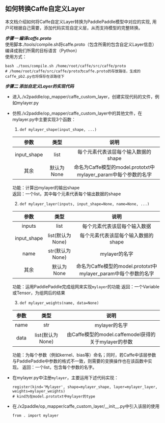 ## 如何转换Caffe自定义Layer

本文档介绍如何将Caffe自定义Layer转换为PaddlePaddle模型中对应的实现, 用户可根据自己需要，添加代码实现自定义层，从而支持模型的完整转换。

***步骤一 编译caffe.proto***    
使用脚本./tools/compile.sh将caffe.proto（包含所需的包含自定义Layer信息）编译成我们所需的目标语言（Python）         
使用方式：
```
bash ./toos/compile.sh /home/root/caffe/src/caffe/proto
# /home/root/caffe/src/caffe/proto为caffe.proto的存放路径，生成的caffe_pb2.py也将保存在该路径下
```

***步骤二 添加自定义Layer的实现代码***
- 进入./x2paddle/op_mapper/caffe_custom_layer，创建实现代码的文件，例如mylayer.py
- 仿照./x2paddle/op_mapper/caffe_custom_layer中的其他文件，在mylayer.py中主要实现3个函数：
  1. `def mylayer_shape(input_shape, ...)`  
  
    |    参数     | 类型 | 说明 |
    | :---------: | :--: | :---------: |
    | input_shape | list | 每个元素代表该层每个输入数据的shape |
    | 其余 | 默认为None | 命名为Caffe模型的model.prototxt中mylayer_param中每个参数的名字 |

     功能：计算出mylayer的输出shape         
     返回：一个list，其中每个元素代表每个输出数据的shape     
     
  2. `def mylayer_layer(inputs, input_shape=None, name=None, ...)` 
  
    |    参数     | 类型 | 说明 |
    | :---------: | :--: | :---------: |
    | inputs | list | 每个元素代表该层每个输入数据 |
    | input_shape | list(默认为None) | 每个元素代表该层每个输入数据的shape |
    | name | str(默认为None) | mylayer的名字 |
    | 其余 | 默认为None | 命名为Caffe模型的model.prototxt中mylayer_param中每个参数的名字 |  
  
     功能：运用PaddlePaddle完成组网来实现`mylayer`的功能
     返回：一个Variable或Tensor，为组网后的结果
    
  3. `def mylayer_weights(name, data=None)`  
  
    |    参数     | 类型 | 说明 |
    | :---------: | :--: | :---------: |
    | name | str | mylayer的名字 |
    | data | list(默认为None) | 由Caffe模型的model.caffemodel获得的关于mylayer的参数 |
  
     功能：为每个参数（例如kernel、bias等）命名；同时，若Caffe中该层参数与PaddlePaddle中参数的格式不一致，则需要的变换操作也在该函数中实现。
     返回：一个list，包含每个参数的名字。
     
- 在mylayer.py中注册`mylayer`，主要运用下述代码实现：
  ```
  register(kind='Mylayer', shape=mylayer_shape, layer=mylayer_layer, weights=mylayer_weights)
  # kind为在model.prototxt中mylayer的type
  ```
- 在./x2paddle/op_mapper/caffe_custom_layer/\_\_init\_\_.py中引入该层的使用
  ```
  from . import mylayer
  ```
  
